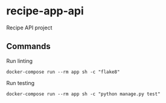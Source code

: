 # recipe-app-api
Recipe API project

## Commands

Run linting
```
docker-compose run --rm app sh -c "flake8"
```

Run testing
```
docker-compose run --rm app sh -c "python manage.py test"
```